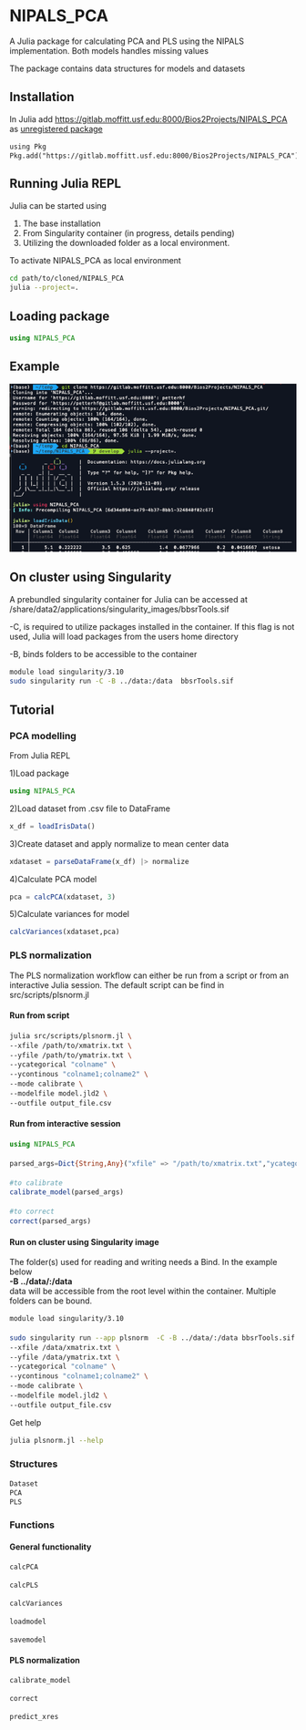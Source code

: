 # NIPALS_PCA
A Julia package for calculating PCA and PLS using the NIPALS implementation. Both models handles missing values

The package contains data structures for models and datasets

## Installation
In Julia add https://gitlab.moffitt.usf.edu:8000/Bios2Projects/NIPALS_PCA as [unregistered package](https://julialang.github.io/Pkg.jl/v1.1/managing-packages/)
```julia-repl
using Pkg
Pkg.add("https://gitlab.moffitt.usf.edu:8000/Bios2Projects/NIPALS_PCA")
```

## Running Julia REPL
Julia can be started using 
1. The base installation
2. From Singularity container (in progress, details pending)
3. Utilizing the downloaded folder as a local environment.

To activate NIPALS_PCA as local environment
```bash
cd path/to/cloned/NIPALS_PCA
julia --project=.
```
## Loading package
```julia
using NIPALS_PCA
``` 

## Example
![getstarted](../img/gettingStarted.png)

## On cluster using Singularity
A prebundled singularity container for Julia can be accessed at /share/data2/applications/singularity_images/bbsrTools.sif

-C, is required to utilize packages installed in the container. If this flag is not used, Julia will load packages from the users home directory 


-B, binds folders to be accessible to the container


```bash
module load singularity/3.10
sudo singularity run -C -B ../data:/data  bbsrTools.sif
```
## Tutorial
### PCA modelling
From Julia REPL

1)Load package
```julia
using NIPALS_PCA
```
2)Load dataset from .csv file to DataFrame
```julia
x_df = loadIrisData()
```
3)Create dataset and apply normalize to mean center data
```julia
xdataset = parseDataFrame(x_df) |> normalize
``` 
4)Calculate PCA model
```julia
pca = calcPCA(xdataset, 3)
```
5)Calculate variances for model
```julia
calcVariances(xdataset,pca)
```

### PLS normalization
The PLS normalization workflow can either be run from a script or from an interactive Julia session. The default script can be find in src/scripts/plsnorm.jl

#### Run from script
```bash
julia src/scripts/plsnorm.jl \
--xfile /path/to/xmatrix.txt \
--yfile /path/to/ymatrix.txt \
--ycategorical "colname" \
--ycontinous "colname1;colname2" \
--mode calibrate \
--modelfile model.jld2 \
--outfile output_file.csv
```

#### Run from interactive session
```julia
using NIPALS_PCA

parsed_args=Dict{String,Any}("xfile" => "/path/to/xmatrix.txt","ycategorical" => "colname","yfile" => "/path/to/ymatrix.txt","modelfile" => "model.jld2","ycontinous" => "colname1;colname2","mode" => "calibrate","outfile" => "output_file.csv","components" => 3)

#to calibrate
calibrate_model(parsed_args)

#to correct
correct(parsed_args)
```

#### Run on cluster using Singularity image
The folder(s) used for reading and writing needs a Bind. In the example below<br> 
<b>-B ../data/:/data</b> 
<br>
data will be accessible from the root level within the container. Multiple folders can be bound. 
```bash
module load singularity/3.10

sudo singularity run --app plsnorm  -C -B ../data/:/data bbsrTools.sif \
--xfile /data/xmatrix.txt \
--yfile /data/ymatrix.txt \
--ycategorical "colname" \
--ycontinous "colname1;colname2" \
--mode calibrate \
--modelfile model.jld2 \
--outfile output_file.csv
```

Get help
```bash
julia plsnorm.jl --help
```
### Structures
```@docs
Dataset
PCA
PLS
```

### Functions
#### General functionality
```@docs
calcPCA

calcPLS

calcVariances

loadmodel

savemodel
```

#### PLS normalization
```@docs
calibrate_model

correct

predict_xres
```
